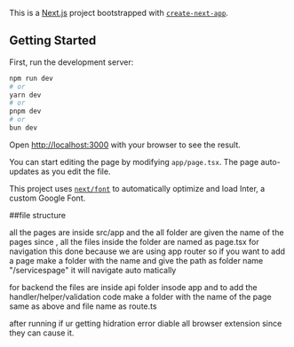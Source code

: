 This is a [Next.js](https://nextjs.org/) project bootstrapped with [`create-next-app`](https://github.com/vercel/next.js/tree/canary/packages/create-next-app).

## Getting Started

First, run the development server:

```bash
npm run dev
# or
yarn dev
# or
pnpm dev
# or
bun dev
```

Open [http://localhost:3000](http://localhost:3000) with your browser to see the result.

You can start editing the page by modifying `app/page.tsx`. The page auto-updates as you edit the file.

This project uses [`next/font`](https://nextjs.org/docs/basic-features/font-optimization) to automatically optimize and load Inter, a custom Google Font.

##file structure

all the pages are inside src/app and the all folder are given the name of the pages since , all the files inside the folder are named as page.tsx for navigation this done because we are using app router 
so if you want to add a page make a folder with the name and give the path as folder name "/servicespage" it will navigate auto matically 

for backend the files are inside api folder insode app and to add the handler/helper/validation code make a folder with the name of the page same as above and file name as route.ts

after running if ur getting hidration error diable all browser extension since they can cause it.
